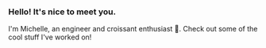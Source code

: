 ### Hello! It's nice to meet you.

I'm Michelle, an engineer and croissant enthusiast 🥐. Check out some of the cool stuff I've worked on! 
